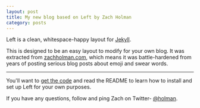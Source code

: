 ```yaml
---
layout: post
title: My new blog based on Left by Zach Holman
category: posts
---
```


Left is a clean, whitespace-happy layout for [Jekyll][jekyll].

This is designed to be an easy layout to modify for your own blog. It was
extracted from [zachholman.com][zh], which means it was battle-hardened from
years of posting serious blog posts about emoji and swear words.

---

You'll want to [get the code][left] and read the README to learn how to
install and set up Left for your own purposes.

If you have any questions, follow and ping Zach on Twitter-
[@holman][twitter].

[jekyll]: https://github.com/mojombo/jekyll
[zh]: http://zachholman.com
[left]: https://github.com/holman/left#readme
[twitter]: https://twitter.com/holman